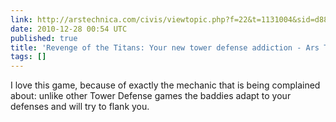 ```yaml
---
link: http://arstechnica.com/civis/viewtopic.php?f=22&t=1131004&sid=d885734aa4b0c6c23febd481bf2e392b&start=40
date: 2010-12-28 00:54 UTC
published: true
title: 'Revenge of the Titans: Your new tower defense addiction - Ars Technica OpenForum'
tags: []
---
```


I love this game, because of exactly the mechanic that is being complained about: unlike other Tower Defense games the baddies adapt to your defenses and will try to flank you.
